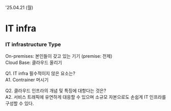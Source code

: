 '25.04.21 (월)

# IT infra
### IT infrastructure Type
On-premises: 본인들이 갖고 있는 기기 (premise: 전제)  
Cloud Base: 클라우드 올리기
  
Q1. IT infra 필수적이지 않은 요소는?  
A1. Contrainer 머시기  

Q2. 클라우드 인프라의 개념 및 특징에 대항다는 것은?  
A2. 서비스 트래픽에 유연하게 대응할 수 있으며 소규모 자본으로도 손쉽게 IT 인프라를 구성할 수 있다.  
